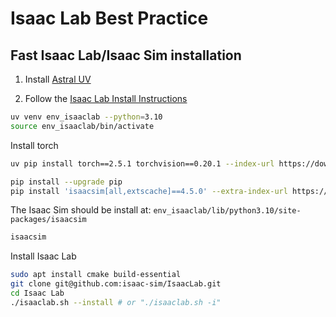 # Isaac Lab Best Practice

## Fast Isaac Lab/Isaac Sim installation

1. Install [Astral UV](https://docs.astral.sh/uv/getting-started/installation/)

2. Follow the [Isaac Lab Install Instructions](https://isaac-sim.github.io/IsaacLab/main/source/setup/installation/pip_installation.html)
```bash
uv venv env_isaaclab --python=3.10
source env_isaaclab/bin/activate
```

Install torch
```bash
uv pip install torch==2.5.1 torchvision==0.20.1 --index-url https://download.pytorch.org/whl/cu121
```

```bash
pip install --upgrade pip
pip install 'isaacsim[all,extscache]==4.5.0' --extra-index-url https://pypi.nvidia.com
```

The Isaac Sim should be install at: `env_isaaclab/lib/python3.10/site-packages/isaacsim`

```bash
isaacsim
```

Install Isaac Lab
```bash
sudo apt install cmake build-essential
git clone git@github.com:isaac-sim/IsaacLab.git
cd Isaac Lab
./isaaclab.sh --install # or "./isaaclab.sh -i"
```